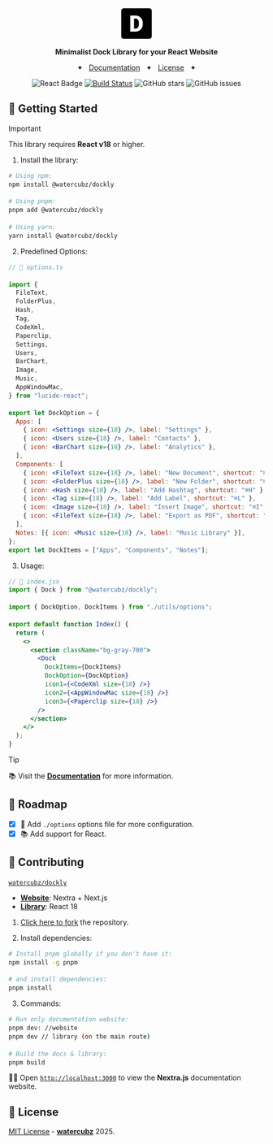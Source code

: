 <div align="center">
  <a href="https://dockly-docs.netlify.app/">
    <img
      src="./library/src/assets/dockly.png"
      alt="@watercubz/dockly"
      height="60"
    />
  </a>
  <p />
  <p>
    <b>
     Minimalist Dock Library for your React Website
    </b>
  </p>



<span>&nbsp;&nbsp;✦&nbsp;&nbsp;</span>
<a href="https://dockly-docs.netlify.app/">Documentation</a>
<span>&nbsp;&nbsp;✦&nbsp;&nbsp;</span>
<a href="#-license">License</a>
<span>&nbsp;&nbsp;✦&nbsp;&nbsp;</span>

</div>

<div align="center">

![React Badge](https://img.shields.io/badge/Library-61DAFB?logo=react&logoColor=000&style=flat)
[![Build Status](https://img.shields.io/endpoint.svg?url=https%3A%2F%2Factions-badge.atrox.dev%2Fpheralb%2Ftoast%2Fbadge%3Fref%3Dmain&style=flat)](https://actions-badge.atrox.dev/pheralb/toast/goto?ref=main)
![GitHub stars](https://img.shields.io/github/stars/watercubz/dockly)
![GitHub issues](https://img.shields.io/github/issues/watercubz/dockly)

</div>


## 🚀 Getting Started

> [!IMPORTANT]
> This library requires **React v18** or higher.

1. Install the library:

```bash
# Using npm:
npm install @watercubz/dockly

# Using pnpm:
pnpm add @watercubz/dockly

# Using yarn:
yarn install @watercubz/dockly
```
2. Predefined Options:
```jsx
// 📃 options.ts
 
import {
  FileText,
  FolderPlus,
  Hash,
  Tag,
  CodeXml,
  Paperclip,
  Settings,
  Users,
  BarChart,
  Image,
  Music,
  AppWindowMac,
} from "lucide-react";
 
export let DockOption = {
  Apps: [
    { icon: <Settings size={18} />, label: "Settings" },
    { icon: <Users size={18} />, label: "Contacts" },
    { icon: <BarChart size={18} />, label: "Analytics" },
  ],
  Components: [
    { icon: <FileText size={18} />, label: "New Document", shortcut: "⌘N" },
    { icon: <FolderPlus size={18} />, label: "New Folder", shortcut: "⌘F" },
    { icon: <Hash size={18} />, label: "Add Hashtag", shortcut: "⌘H" },
    { icon: <Tag size={18} />, label: "Add Label", shortcut: "⌘L" },
    { icon: <Image size={18} />, label: "Insert Image", shortcut: "⌘I" },
    { icon: <FileText size={18} />, label: "Export as PDF", shortcut: "⌘E" },
  ],
  Notes: [{ icon: <Music size={18} />, label: "Music Library" }],
};
export let DockItems = ["Apps", "Components", "Notes"];
```

3. Usage:

```jsx
// 📃 index.jsx
import { Dock } from "@watercubz/dockly";
 
import { DockOption, DockItems } from "./utils/options";
 
export default function Index() {
  return (
    <>
      <section className="bg-gray-700">
        <Dock
          DockItems={DockItems}
          DockOption={DockOption}
          icon1={<CodeXml size={18} />}
          icon2={<AppWindowMac size={18} />}
          icon3={<Paperclip size={18} />}
        />
      </section>
    </>
  );
}
```

> [!TIP]
> 📚 Visit the [**Documentation**](https://dockly-docs.netlify.app/) for more information.

## 🔭 Roadmap

- [x] 🚗 Add `./options` options file for more configuration.
- [x] 📚 Add support for React.

## 🤝 Contributing

[`watercubz/dockly`](https://github.com/watercubz/dockly)

- [**Website**](https://github.com/watercubz/dockly/tree/master/website): Nextra + Next.js
- [**Library**](https://github.com/watercubz/dockly/tree/master/library): React 18

1. [Click here to fork](https://github.com/watercubz/dockly/fork) the repository.

2. Install dependencies:

```bash
# Install pnpm globally if you don't have it:
npm install -g pnpm

# and install dependencies:
pnpm install
```

3. Commands:

```bash
# Run only documentation website:
pnpm dev: //website
pnpm dev // library (on the main route)

# Build the docs & library:
pnpm build

```

🧑‍🚀 Open [`http://localhost:3000`](http://localhost:3000) to view the **Nextra.js** documentation website.



## 📃 License

[MIT License](https://github.com/watercubz/dockly/blob/master/LICENCE) - [**watercubz**](https://watercubz.vercel.app) 2025.
